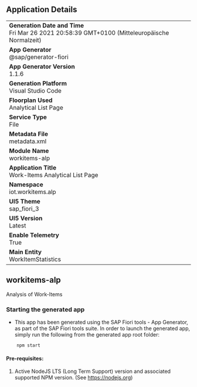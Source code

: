 ## Application Details
|               |
| ------------- |
|**Generation Date and Time**<br>Fri Mar 26 2021 20:58:39 GMT+0100 (Mitteleuropäische Normalzeit)|
|**App Generator**<br>@sap/generator-fiori|
|**App Generator Version**<br>1.1.6|
|**Generation Platform**<br>Visual Studio Code|
|**Floorplan Used**<br>Analytical List Page|
|**Service Type**<br>File|
|**Metadata File**<br>metadata.xml
|**Module Name**<br>workitems-alp|
|**Application Title**<br>Work-Items Analytical List Page|
|**Namespace**<br>iot.workitems.alp|
|**UI5 Theme**<br>sap_fiori_3|
|**UI5 Version**<br>Latest|
|**Enable Telemetry**<br>True|
|**Main Entity**<br>WorkItemStatistics|

## workitems-alp

Analysis of Work-Items

### Starting the generated app

-   This app has been generated using the SAP Fiori tools - App Generator, as part of the SAP Fiori tools suite.  In order to launch the generated app, simply run the following from the generated app root folder:

```
    npm start
```


#### Pre-requisites:

1. Active NodeJS LTS (Long Term Support) version and associated supported NPM version.  (See https://nodejs.org)


